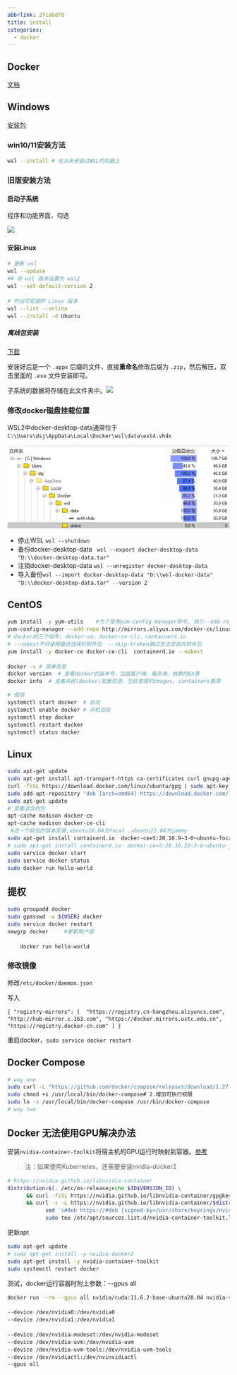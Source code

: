 ```yaml
---
abbrlink: 2fcabd79
title: install
categories:
  - docker
---
```

## Docker

[文档](https://docker.easydoc.net/doc/81170005/cCewZWoN/lTKfePfP)



## Windows

[安装包](https://www.docker.com/products/docker-desktop)

### win10/11安装方法

```bash
wsl --install # 在从未安装过WSL的机器上
```

### 旧版安装方法

####  启动子系统

程序和功能界面，勾选

![](https://s2.loli.net/2022/06/29/LByQMD72WdG5gCb.png)

#### 安装Linux

```bash
# 更新 wsl
wsl --update  
## 将 wsl 版本设置为 wsl2
wsl --set-default-version 2

# 列出可安装的 Linux 版本
wsl --list --online
wsl --install -d Ubuntu

```

##### 离线包安装

[下载](https://docs.microsoft.com/zh-cn/windows/wsl/install-manual#step-4---download-the-linux-kernel-update-package)

安装好后是一个 `.appx` 后缀的文件，直接**重命名**修改后缀为 `.zip`，然后解压，双击里面的 `.exe` 文件安装即可。

子系统的数据将存储在此文件夹中。![](https://s2.loli.net/2022/06/29/S28btrX5MfymGBn.png)

### 修改docker磁盘挂载位置

WSL2中docker-desktop-data通常位于`C:\Users\dsj\AppData\Local\Docker\wsl\data\ext4.vhdx`

![image-20221105105118291](https://raw.githubusercontent.com/DingSJ101/picgo_hub/main/img/20221105105121.png)

- 停止WSL `wsl --shutdown`
- 备份docker-desktop-data ` wsl --export docker-desktop-data "D:\\docker-desktop-data.tar"`
- 注销docker-desktop-data `wsl --unregister docker-desktop-data`
- 导入备份`wsl --import docker-desktop-data "D:\\wsl-docker-data" "D:\\docker-desktop-data.tar" --version 2`

## CentOS

```bash
yum install -y yum-utils    #为了使用yum-config-manager命令, 执行--add-repo操作.
yum-config-manager --add-repo http://mirrors.aliyun.com/docker-ce/linux/centos/docker-ce.repo
# docker的三个组件: docker-ce、docker-ce-cli、containerd.io
# --nobest不只使用最佳选择的软件包  --skip-broken跳过无法安装的软件包
yum install -y docker-ce docker-ce-cli  containerd.io --nobest

docker -v # 简单信息
docker version  # 查看docker的版本号，包括客户端、服务端、依赖的Go等
docker info  # 查看系统(docker)层面信息，包括管理的images, containers数等
```

```bash
# 使用
systemctl start docker  # 启动
systemctl enable docker	# 开机自启
systemctl stop docker
systemctl restart docker
systemctl status docker
```



## Linux

```bash
sudo apt-get update
sudo apt-get install apt-transport-https ca-certificates curl gnupg-agent software-properties-common -y  # 依赖
curl -fsSL https://download.docker.com/linux/ubuntu/gpg | sudo apt-key add -  # 添加官方密钥
sudo add-apt-repository "deb [arch=amd64] https://download.docker.com/linux/ubuntu $(lsb_release -cs) stable" #设置稳定版仓库
sudo apt-get update
# 查看适合的包
apt-cache madison docker-ce 
apt-cache madison docker-ce-cli
 #选一个较低的版本安装,ubuntu20.04为focal ,ubuntu22.04为jammy
sudo apt-get install containerd.io  docker-ce=5:20.10.9~3-0~ubuntu-focal docker-ce-cli=5:20.10.9~3-0~ubuntu-focal -y
# sudo apt-get install containerd.io  docker-ce=5:20.10.23~3-0~ubuntu-jammy docker-ce-cli=5:20.10.23~3-0~ubuntu-jammy 
sudo service docker start
sudo service docker status
sudo docker run hello-world
```

## 提权

```bash
sudo groupadd docker
sudo gpasswd -a ${USER} docker
sudo service docker restart
newgrp docker     #更新用户组

    docker run hello-world
```

### 修改镜像

修改`/etc/docker/daemon.json`

写入

```
{ "registry-mirrors": [  "https://registry.cn-hangzhou.aliyuncs.com", "http://hub-mirror.c.163.com", "https://docker.mirrors.ustc.edu.cn", "https://registry.docker-cn.com" ] }

```

重启docker，`sudo service docker restart `



## Docker  Compose

```bash
# way one
sudo curl -L "https://github.com/docker/compose/releases/download/1.27.4/docker-compose-$(uname -s)-$(uname -m)" -o /usr/local/bin/docker-compose
sudo chmod +x /usr/local/bin/docker-compose# 2.增加可执行权限
sudo ln -s /usr/local/bin/docker-compose /usr/bin/docker-compose
# way two
```

## Docker 无法使用GPU解决办法

安装`nvidia-container-toolkit`将宿主机的GPU运行时映射到容器。[参考](https://docs.nvidia.com/datacenter/cloud-native/container-toolkit/install-guide.html#installing-on-ubuntu-and-debian)

> 注：如果使用Kubernetes，还需要安装nvidia-docker2

```bash
# https://nvidia.github.io/libnvidia-container
distribution=$(. /etc/os-release;echo $ID$VERSION_ID) \
      && curl -fsSL https://nvidia.github.io/libnvidia-container/gpgkey | sudo gpg --dearmor -o /usr/share/keyrings/nvidia-container-toolkit-keyring.gpg \
      && curl -s -L https://nvidia.github.io/libnvidia-container/$distribution/libnvidia-container.list | \
            sed 's#deb https://#deb [signed-by=/usr/share/keyrings/nvidia-container-toolkit-keyring.gpg] https://#g' | \
            sudo tee /etc/apt/sources.list.d/nvidia-container-toolkit.list
```

更新apt

```bash
sudo apt-get update
# sudo apt-get install -y nvidia-docker2
sudo apt-get install -y nvidia-container-toolkit
sudo systemctl restart docker
```

测试，docker运行容器时附上参数：--gpus all 

```bash
docker run --rm --gpus all nvidia/cuda:11.6.2-base-ubuntu20.04 nvidia-smi

--device /dev/nvidia0:/dev/nvidia0   
--device /dev/nvidia1:/dev/nvidia1   

--device /dev/nvidia-modeset:/dev/nvidia-modeset 
--device /dev/nvidia-uvm:/dev/nvidia-uvm 
--device /dev/nvidia-uvm-tools:/dev/nvidia-uvm-tools 
--device /dev/nvidiactl:/dev/nvinvidiactl 
--gpus all  
```